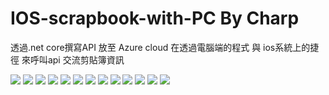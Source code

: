 # IOS-scrapbook-with-PC By Charp
透過.net core撰寫API 放至 Azure cloud
在透過電腦端的程式 與 ios系統上的捷徑 來呼叫api 交流剪貼簿資訊

![](https://github.com/kaizziizg/IOS-scrapbook-with-PC_CSharp/raw/main/ppt/1.JPG)
![](https://github.com/kaizziizg/IOS-scrapbook-with-PC_CSharp/raw/main/ppt/2.JPG)
![](https://github.com/kaizziizg/IOS-scrapbook-with-PC_CSharp/raw/main/ppt/3.JPG)
![](https://github.com/kaizziizg/IOS-scrapbook-with-PC_CSharp/raw/main/ppt/4.JPG)
![](https://github.com/kaizziizg/IOS-scrapbook-with-PC_CSharp/raw/main/ppt/5.JPG)
![](https://github.com/kaizziizg/IOS-scrapbook-with-PC_CSharp/raw/main/ppt/6.JPG)
![](https://github.com/kaizziizg/IOS-scrapbook-with-PC_CSharp/raw/main/ppt/7.JPG)
![](https://github.com/kaizziizg/IOS-scrapbook-with-PC_CSharp/raw/main/ppt/8.JPG)
![](https://github.com/kaizziizg/IOS-scrapbook-with-PC_CSharp/raw/main/ppt/9.JPG)
![](https://github.com/kaizziizg/IOS-scrapbook-with-PC_CSharp/raw/main/ppt/10.JPG)
![](https://github.com/kaizziizg/IOS-scrapbook-with-PC_CSharp/raw/main/ppt/11.JPG)
![](https://github.com/kaizziizg/IOS-scrapbook-with-PC_CSharp/raw/main/ppt/12.JPG)
![](https://github.com/kaizziizg/IOS-scrapbook-with-PC_CSharp/raw/main/ppt/13.JPG)

